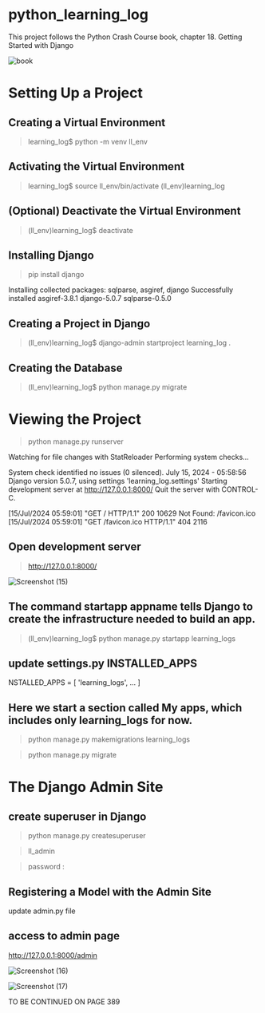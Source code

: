 # python_learning_log

This project follows the Python Crash Course book, chapter 18. Getting Started with Django

![book](https://github.com/user-attachments/assets/11957188-0ba1-405f-9a78-6af548f8b102)

# Setting Up a Project

## Creating a Virtual Environment

> learning_log$ python -m venv ll_env

## Activating the Virtual Environment

> learning_log$ source ll_env/bin/activate
(ll_env)learning_log

## (Optional) Deactivate the Virtual Environment

> (ll_env)learning_log$ deactivate

## Installing Django

> pip install django

Installing collected packages: sqlparse, asgiref, django
Successfully installed asgiref-3.8.1 django-5.0.7 sqlparse-0.5.0

## Creating a Project in Django

> (ll_env)learning_log$ django-admin startproject learning_log .

## Creating the Database

> (ll_env)learning_log$ python manage.py migrate

# Viewing the Project

> python manage.py runserver

Watching for file changes with StatReloader
Performing system checks...

System check identified no issues (0 silenced).
July 15, 2024 - 05:58:56
Django version 5.0.7, using settings 'learning_log.settings'
Starting development server at http://127.0.0.1:8000/
Quit the server with CONTROL-C.

[15/Jul/2024 05:59:01] "GET / HTTP/1.1" 200 10629
Not Found: /favicon.ico
[15/Jul/2024 05:59:01] "GET /favicon.ico HTTP/1.1" 404 2116

## Open development server 

> http://127.0.0.1:8000/

![Screenshot (15)](https://github.com/user-attachments/assets/46427942-cb23-4f40-8460-b1481d93c0b4)

## The command startapp appname tells Django to create the infrastructure needed to build an app.

> (ll_env)learning_log$ python manage.py startapp learning_logs

## update settings.py INSTALLED_APPS

NSTALLED_APPS = [
 'learning_logs',
 ...
]
 
## Here we start a section called My apps, which includes only learning_logs for now.

> python manage.py makemigrations learning_logs

> python manage.py migrate

# The Django Admin Site

## create superuser in Django

> python manage.py createsuperuser

> ll_admin

> password : <hidden>

## Registering a Model with the Admin Site

update admin.py file

## access to admin page

http://127.0.0.1:8000/admin

![Screenshot (16)](https://github.com/user-attachments/assets/5022dbc6-98bf-49c5-a481-2d6310f7c2b0)

![Screenshot (17)](https://github.com/user-attachments/assets/df2a618b-1c04-4fb6-a9be-d400907d4808)

TO BE CONTINUED ON PAGE 389












